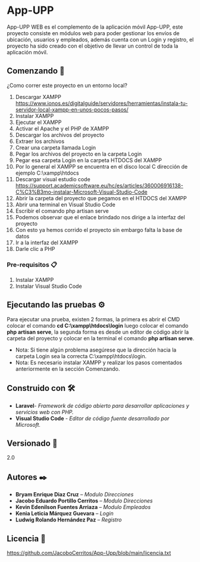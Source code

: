 # App-UPP
App-UPP WEB es el complemento de la aplicación móvil App-UPP, este proyecto consiste en módulos web para poder gestionar los envíos de ubicación, usuarios y empleados, además cuenta con un Login y registro, el proyecto ha sido creado con el objetivo de llevar un control de toda la aplicación móvil.
## Comenzando 🚀
¿Como correr este proyecto en un entorno local?
1. Descargar XAMPP
https://www.ionos.es/digitalguide/servidores/herramientas/instala-tu-servidor-local-xampp-en-unos-pocos-pasos/
2. Instalar XAMPP
3. Ejecutar el XAMPP
4. Activar el Apache y el PHP de XAMPP
5. Descargar los archivos del proyecto
6. Extraer los archivos
7. Crear una carpeta llamada Login
8. Pegar los archivos del proyecto en la carpeta Login
9. Pegar esa carpeta Login en la carpeta HTDOCS del XAMPP
10. Por lo general el XAMPP se encuentra en el disco local C dirección de ejemplo C:\xampp\htdocs
11. Descargar visual estudio code
https://support.academicsoftware.eu/hc/es/articles/360006916138-C%C3%B3mo-instalar-Microsoft-Visual-Studio-Code
12. Abrir la carpeta del proyecto que pegamos en el HTDOCS del XAMPP
13. Abrir una terminal en Visual Studio Code
14. Escribir el comando php artisan serve
15. Podemos observar que el enlace brindado nos dirige a la interfaz del proyecto
16. Con esto ya hemos corrido el proyecto sin embargo falta la base de datos
17. Ir a la interfaz del XAMPP
18. Darle clic a PHP

### Pre-requisitos 📋
1. Instalar XAMPP
2. Instalar Visual Studio Code


## Ejecutando las pruebas ⚙️
Para ejecutar una prueba, existen 2 formas, la primera es abrir el CMD colocar el comando **cd C:\xampp\htdocs\login** luego colocar el comando **php artisan serve**, la segunda forma es desde un editor de código abrir la carpeta del proyecto y colocar en la terminal el comando **php artisan serve**.

* Nota: Si tiene algún problema asegúrese que la dirección hacia la carpeta Login sea la correcta C:\xampp\htdocs\login.
* Nota: Es necesario instalar XAMPP y realizar los pasos comentados anteriormente en la sección Comenzando.


## Construido con 🛠️
* **Laravel**- *Framework de código abierto para desarrollar aplicaciones y servicios web con PHP.*
* **Visual Studio Code** - *Editor de código fuente desarrollado por Microsoft.*


## Versionado 📌
2.0

## Autores ✒️

* **Bryam Enrique Diaz Cruz** – *Modulo Direcciones*
* **Jacobo Eduardo Portillo Cerritos** – *Modulo Direcciones*
* **Kevin Edenilson Fuentes Arriaza** – *Modulo Empleados*
* **Kenia Leticia Márquez Guevara** – *Login*
* **Ludwig Rolando Hernández Paz** – *Registro* 

## Licencia 📄
https://github.com/JacoboCerritos/App-Upp/blob/main/licencia.txt
